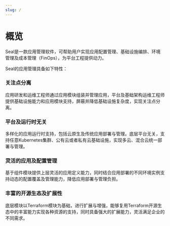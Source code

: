 ```yaml
---
slug: /
---
```



# 概览

Seal是一款应用管理软件，可帮助用户实现应用配置管理、基础设施编排、环境管理及成本管理（FinOps），为平台工程提供动力。

Seal的应用管理具备如下特性：

### 关注点分离

应用研发和运维工程师通过应用模块组装并管理应用，平台及基础架构运维工程师提供基础设施能力和应用模块支持，屏蔽并降低基础设施复杂度，实现关注点分离。

### 平台及运行时无关

多样化的应用运行时支持，包括云原生及传统应用部署与管理。底层平台无关，支持任意Kubernetes集群、公有云或者私有云基础设施，实现多云、混合云统一部署与管理。

### 灵活的应用及配置管理

基于组件模块提供上层灵活的应用定义能力，同时结合应用部署的不同环境实例支持动态的配置覆盖及管理能力，降低应用部署与管理负担。

### 丰富的开源生态及扩展性

底层模块以Terraform模块为基础，进行扩展与增强，能够复用Terraform开源生态中的丰富能力实现各种资源的支持，同时具备强大的扩展能力，灵活满足企业的不同需求。